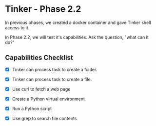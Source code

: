 # Tinker - Phase 2.2

In previous phases, we created a docker container and gave Tinker shell access to it. 

In Phase 2.2, we will test it's capabilities. Ask the question, 
"what can it do?"

## Capabilities Checklist
- [x] Tinker can process task to create a folder.
- [x] Tinker can process task to create a file.
- [x] Use curl to fetch a web page
- [x] Create a Python virtual environment
- [x] Run a Python script
- [x] Use grep to search file contents



